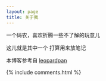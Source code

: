 ```yaml
---
layout: page
title: 关于我 
---
```


一个码农，喜欢折腾一些不了解的玩意儿
<p>
这儿就是其中一个 
打算用来放笔记



<p>



本博客参考自  <a target="_blank" href='https://github.com/leopardpan/leopardpan.github.io/'>leopardpan</a> 

{% include comments.html %}



